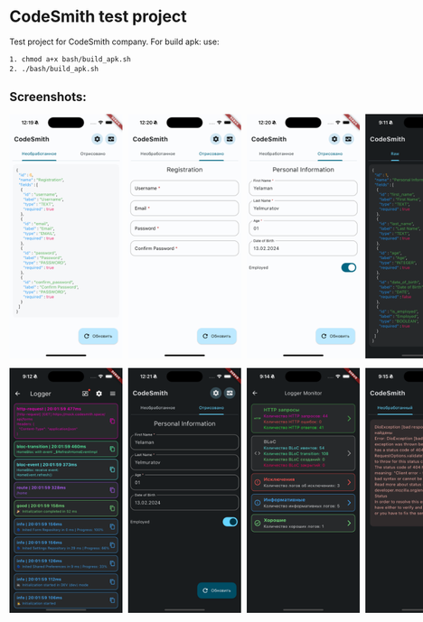 # CodeSmith test project

Test project for CodeSmith company. For build apk: use:
```bash
1. chmod a+x bash/build_apk.sh
2. ./bash/build_apk.sh
```

## Screenshots:

<div style="display: flex; flex-direction: row; align-items: center; justify-content: flex-start;">
  <img src="https://github.com/K1yoshiSho/code_smith_test/blob/main/assets/images/screenshot1.png?raw=true" alt="Screenshot 1" width="200" style="margin-right: 10px;"/>
  <img src="https://github.com/K1yoshiSho/code_smith_test/blob/main/assets/images/screenshot2.png?raw=true" alt="Screenshot 2" width="200" style="margin-right: 10px;"/>
  <img src="https://github.com/K1yoshiSho/code_smith_test/blob/main/assets/images/screenshot3.png?raw=true" alt="Screenshot 3" width="200" style="margin-right: 10px;"/>
  <img src="https://github.com/K1yoshiSho/code_smith_test/blob/main/assets/images/screenshot4.png?raw=true" alt="Screenshot 4" width="200" style="margin-right: 10px;"/>
</div>
&nbsp;
<div style="display: flex; flex-direction: row; align-items: center; justify-content: flex-start;">
  <img src="https://github.com/K1yoshiSho/code_smith_test/blob/main/assets/images/screenshot5.png?raw=true" alt="Screenshot 5" width="200" style="margin-right: 10px;"/>
  <img src="https://github.com/K1yoshiSho/code_smith_test/blob/main/assets/images/screenshot6.png?raw=true" alt="Screenshot 6" width="200" style="margin-right: 10px;"/>
  <img src="https://github.com/K1yoshiSho/code_smith_test/blob/main/assets/images/screenshot7.png?raw=true" alt="Screenshot 7" width="200" style="margin-right: 10px;"/>
  <img src="https://github.com/K1yoshiSho/code_smith_test/blob/main/assets/images/screenshot8.png?raw=true" alt="Screenshot 8" width="200" style="margin-right: 0;"/>
</div>